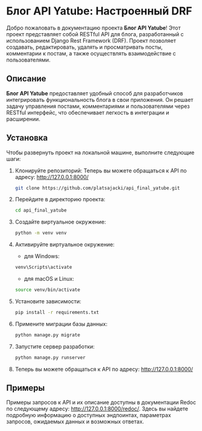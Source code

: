 # Блог API Yatube: Настроенный DRF

Добро пожаловать в документацию проекта **Блог API Yatube**! Этот проект представляет собой RESTful API для блога, разработанный с использованием Django Rest Framework (DRF). Проект позволяет создавать, редактировать, удалять и просматривать посты, комментарии к постам, а также осуществлять взаимодействие с пользователями.

## Описание

**Блог API Yatube** предоставляет удобный способ для разработчиков интегрировать функциональность блога в свои приложения. Он решает задачу управления постами, комментариями и пользователями через RESTful интерфейс, что обеспечивает легкость в интеграции и расширении.

## Установка

Чтобы развернуть проект на локальной машине, выполните следующие шаги:

1. Клонируйте репозиторий:
Теперь вы можете обращаться к API по адресу: http://127.0.0.1:8000/
    ```bash
    git clone https://github.com/platsajacki/api_final_yatube.git

2. Перейдите в директорию проекта:
    ```bash
    cd api_final_yatube
    ```

3. Создайте виртуальное окружение:
    ```bash
    python -m venv venv
    ```

4. Активируйте виртуальное окружение:
    - для Windows:
    ```bash
    venv\Scripts\activate
    ```

    - для macOS и Linux:
    ```bash
    source venv/bin/activate
    ```

5. Установите зависимости:
    ```bash
    pip install -r requirements.txt
    ```

6. Примените миграции базы данных:
    ```bash
    python manage.py migrate
    ```

7. Запустите сервер разработки:
    ```bash
    python manage.py runserver
    ```

8. Теперь вы можете обращаться к API по адресу: http://127.0.0.1:8000/

## Примеры

Примеры запросов к API и их описание доступны в документации Redoc по следующему адресу: http://127.0.0.1:8000/redoc/. Здесь вы найдете подробную информацию о доступных эндпоинтах, параметрах запросов, ожидаемых данных и возможных ответах.
